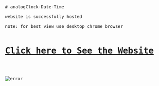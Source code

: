 <pre>
# analogClock-Date-Time

website is successfully hosted 

note: for best view use desktop chrome browser

<h1><a href="https://jaypatel3382.github.io/analogClock-Date-Time/" target="_blank">Click here to See the Website</a></h1>


<img src="https://github.com/jaypatel3382/analogClock-Date-Time/blob/main/asset/output.png" alt="error" />
</pre>
